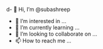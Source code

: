 d- 👋 Hi, I’m @subashreep
- 👀 I’m interested in ...
- 🌱 I’m currently learning ...
- 💞️ I’m looking to collaborate on ...
- 📫 How to reach me ...

<!---
subashreep/subashreep is a ✨ special ✨ repository because its `README.md` (this file) appears on your GitHub profile.
You can click the Preview link to take a look at your changes.
--->
